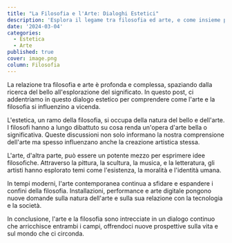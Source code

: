 ```yaml
---
title: "La Filosofia e l'Arte: Dialoghi Estetici"
description: 'Esplora il legame tra filosofia ed arte, e come insieme possono arricchire la nostra comprensione del bello e del significato.'
date: '2024-03-04'
categories:
  - Estetica
  - Arte
published: true
cover: image.png
column: Filosofia
---
```


La relazione tra filosofia e arte è profonda e complessa, spaziando dalla ricerca del bello all'esplorazione del significato. In questo post, ci addentriamo in questo dialogo estetico per comprendere come l'arte e la filosofia si influenzino a vicenda.

L'estetica, un ramo della filosofia, si occupa della natura del bello e dell'arte. I filosofi hanno a lungo dibattuto su cosa renda un'opera d'arte bella o significativa. Queste discussioni non solo informano la nostra comprensione dell'arte ma spesso influenzano anche la creazione artistica stessa.

L'arte, d'altra parte, può essere un potente mezzo per esprimere idee filosofiche. Attraverso la pittura, la scultura, la musica, e la letteratura, gli artisti hanno esplorato temi come l'esistenza, la moralità e l'identità umana.

In tempi moderni, l'arte contemporanea continua a sfidare e espandere i confini della filosofia. Installazioni, performance e arte digitale pongono nuove domande sulla natura dell'arte e sulla sua relazione con la tecnologia e la società.

In conclusione, l'arte e la filosofia sono intrecciate in un dialogo continuo che arricchisce entrambi i campi, offrendoci nuove prospettive sulla vita e sul mondo che ci circonda.
